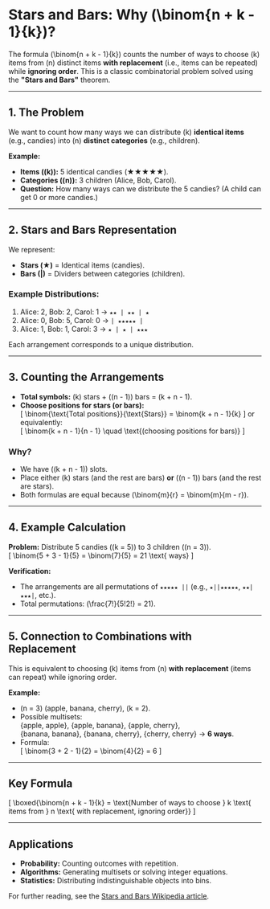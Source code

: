 # Stars and Bars: Why \(\binom{n + k - 1}{k}\)?

The formula \(\binom{n + k - 1}{k}\) counts the number of ways to choose \(k\) items from \(n\) distinct items **with replacement** (i.e., items can be repeated) while **ignoring order**. This is a classic combinatorial problem solved using the **"Stars and Bars"** theorem.

---

## 1. The Problem
We want to count how many ways we can distribute \(k\) **identical items** (e.g., candies) into \(n\) **distinct categories** (e.g., children).  

**Example:**  
- **Items (\(k\)):** 5 identical candies (★★★★★).  
- **Categories (\(n\)):** 3 children (Alice, Bob, Carol).  
- **Question:** How many ways can we distribute the 5 candies? (A child can get 0 or more candies.)

---

## 2. Stars and Bars Representation
We represent:  
- **Stars (★)** = Identical items (candies).  
- **Bars (|)** = Dividers between categories (children).  

### Example Distributions:
1. Alice: 2, Bob: 2, Carol: 1 → `★★ | ★★ | ★`  
2. Alice: 0, Bob: 5, Carol: 0 → `| ★★★★★ |`  
3. Alice: 1, Bob: 1, Carol: 3 → `★ | ★ | ★★★`  

Each arrangement corresponds to a unique distribution.

---

## 3. Counting the Arrangements
- **Total symbols:** \(k\) stars + \((n - 1)\) bars = \(k + n - 1\).  
- **Choose positions for stars (or bars):**  
  \[
  \binom{\text{Total positions}}{\text{Stars}} = \binom{k + n - 1}{k}
  \]
  or equivalently:  
  \[
  \binom{k + n - 1}{n - 1} \quad \text{(choosing positions for bars)}
  \]

### Why?
- We have \((k + n - 1)\) slots.  
- Place either \(k\) stars (and the rest are bars) **or** \((n - 1)\) bars (and the rest are stars).  
- Both formulas are equal because \(\binom{m}{r} = \binom{m}{m - r}\).

---

## 4. Example Calculation
**Problem:** Distribute 5 candies (\(k = 5\)) to 3 children (\(n = 3\)).  
\[
\binom{5 + 3 - 1}{5} = \binom{7}{5} = 21 \text{ ways}
\]

**Verification:**  
- The arrangements are all permutations of `★★★★★ ||` (e.g., `★||★★★★★`, `★★|★★★|`, etc.).  
- Total permutations: \(\frac{7!}{5!2!} = 21\).

---

## 5. Connection to Combinations with Replacement
This is equivalent to choosing \(k\) items from \(n\) **with replacement** (items can repeat) while ignoring order.  

**Example:**  
- \(n = 3\) (apple, banana, cherry), \(k = 2\).  
- Possible multisets:  
  {apple, apple}, {apple, banana}, {apple, cherry},  
  {banana, banana}, {banana, cherry}, {cherry, cherry} → **6 ways**.  
- Formula:  
  \[
  \binom{3 + 2 - 1}{2} = \binom{4}{2} = 6
  \]

---

## Key Formula
\[
\boxed{\binom{n + k - 1}{k} = \text{Number of ways to choose } k \text{ items from } n \text{ with replacement, ignoring order}}
\]

---

## Applications
- **Probability:** Counting outcomes with repetition.  
- **Algorithms:** Generating multisets or solving integer equations.  
- **Statistics:** Distributing indistinguishable objects into bins.  

For further reading, see the [Stars and Bars Wikipedia article](https://en.wikipedia.org/wiki/Stars_and_bars_(combinatorics)).
